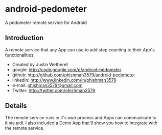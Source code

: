 android-pedometer
=================

A pedometer remote service for Android

## Introduction

A remote service that any App can use to add step counting to their App's functionalities.

* Created by Justin Wetherell
* google: http://code.google.com/p/android-pedometer
* github: http://github.com/phishman3579/android-pedometer
* linkedIn: http://www.linkedin.com/in/phishman3579
* e-mail: phishman3579@gmail.com
* Twitter: http://twitter.com/phishman3579

## Details

The remote service runs in it's own process and Apps can communicate to it via aidl. I also included a Demo App that'll show you how to integrate with the remote service.

